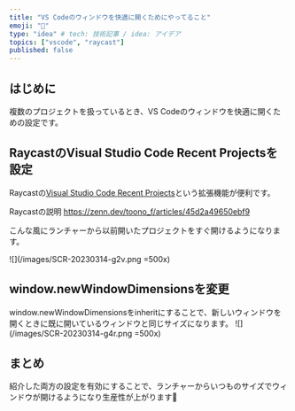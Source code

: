 ```yaml
---
title: "VS Codeのウィンドウを快適に開くためにやってること"
emoji: "👾"
type: "idea" # tech: 技術記事 / idea: アイデア
topics: ["vscode", "raycast"]
published: false
---
```

## はじめに
複数のプロジェクトを扱っているとき、VS Codeのウィンドウを快適に開くための設定です。

## RaycastのVisual Studio Code Recent Projectsを設定
Raycastの[Visual Studio Code Recent Projects](https://www.raycast.com/thomas/visual-studio-code)という拡張機能が便利です。

Raycastの説明
https://zenn.dev/toono_f/articles/45d2a49650ebf9

こんな風にランチャーから以前開いたプロジェクトをすぐ開けるようになります。

![](/images/SCR-20230314-g2v.png =500x)

## window.newWindowDimensionsを変更

window.newWindowDimensionsをinheritにすることで、新しいウィンドウを開くときに既に開いているウィンドウと同じサイズになります。
![](/images/SCR-20230314-g4r.png =500x)

## まとめ
紹介した両方の設定を有効にすることで、ランチャーからいつものサイズでウィンドウが開けるようになり生産性が上がります🥳